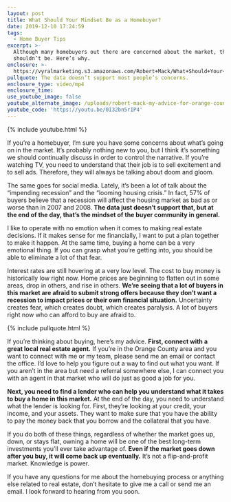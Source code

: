 ```yaml
---
layout: post
title: What Should Your Mindset Be as a Homebuyer?
date: 2019-12-10 17:24:59
tags:
  - Home Buyer Tips
excerpt: >-
  Although many homebuyers out there are concerned about the market, they
  shouldn’t be. Here’s why.
enclosure: >-
  https://vyralmarketing.s3.amazonaws.com/Robert+Mack/What+Should+Your+Mindset+Be+as+a+Homebuyer_.mp4
pullquote: The data doesn’t support most people’s concerns.
enclosure_type: video/mp4
enclosure_time:
use_youtube_image: false
youtube_alternate_image: /uploads/robert-mack-my-advice-for-orange-county-homebuyers-youtube.jpg
youtube_code: 'https://youtu.be/0I32bn5rIP4'
---
```


{% include youtube.html %}

If you’re a homebuyer, I’m sure you have some concerns about what’s going on in the market. It’s probably nothing new to you, but I think it’s something we should continually discuss in order to control the narrative. If you’re watching TV, you need to understand that their job is to sell excitement and to sell ads. Therefore, they will always be talking about doom and gloom.&nbsp;

The same goes for social media. Lately, it’s been a lot of talk about the “impending recession” and the “looming housing crisis.” In fact, 57% of buyers believe that a recession will affect the housing market as bad as or worse than in 2007 and 2008. **The data just doesn’t support that, but at the end of the day, that’s the mindset of the buyer community in general.**

I like to operate with no emotion when it comes to making real estate decisions. If it makes sense for me financially, I want to put a plan together to make it happen. At the same time, buying a home can be a very emotional thing. If you can grasp what you’re getting into, you should be able to eliminate a lot of that fear.

Interest rates are still hovering at a very low level. The cost to buy money is historically low right now. Home prices are beginning to flatten out in some areas, drop in others, and rise in others. **We’re seeing that a lot of buyers in this market are afraid to submit strong offers because they don’t want a recession to impact prices or their own financial situation.** Uncertainty creates fear, which creates doubt, which creates paralysis. A lot of buyers right now who can afford to buy are afraid to.

{% include pullquote.html %}

If you’re thinking about buying, here’s my advice. **First, connect with a great local real estate agent.** If you’re in the Orange County area and you want to connect with me or my team, please send me an email or contact the office. I’d love to help you figure out a way to find out what you want. If you aren’t in the area but need a referral somewhere else, I can connect you with an agent in that market who will do just as good a job for you.

**Next, you need to find a lender who can help you understand what it takes to buy a home in this market.** At the end of the day, you need to understand what the lender is looking for. First, they’re looking at your credit, your income, and your assets. They want to make sure that you have the ability to pay the money back that you borrow and the collateral that you have.

If you do both of these things, regardless of whether the market goes up, down, or stays flat, owning a home will be one of the best long-term investments you’ll ever take advantage of. **Even if the market goes down after you buy, it will come back up eventually.** It’s not a flip-and-profit market. Knowledge is power.

If you have any questions for me about the homebuying process or anything else related to real estate, don’t hesitate to give me a call or send me an email. I look forward to hearing from you soon.